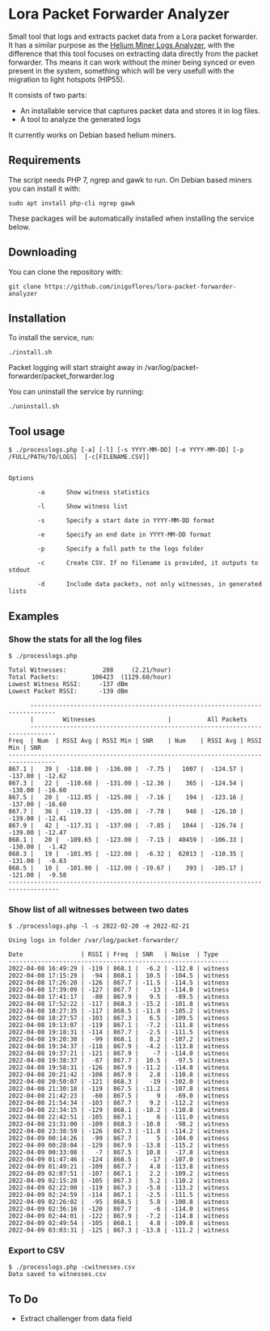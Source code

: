 # Lora Packet Forwarder Analyzer

Small tool that logs and extracts packet data from a Lora packet forwarder. 
It has a similar purpose as the [Helium Miner Logs Analyzer](https://github.com/inigoflores/helium-miner-log-analyzer), with the difference that this tool focuses on extracting data directly from the packet forwarder. 
Ths means it can work without the miner being synced or even present in the system, something which will be very usefull with the migration to light hotspots (HIP55).

It consists of two parts: 

* An installable service that captures packet data and stores it in log files.
* A tool to analyze the generated logs

It currently works on Debian based helium miners. 

## Requirements

The script needs PHP 7, ngrep and gawk to run. On Debian based miners you can install it with:

    sudo apt install php-cli ngrep gawk

These packages will be automatically installed when installing the service below.

## Downloading

You can clone the repository with:

    git clone https://github.com/inigoflores/lora-packet-forwarder-analyzer

## Installation

To install the service, run:

    ./install.sh

Packet logging will start straight away in /var/log/packet-forwarder/packet_forwarder.log  

You can uninstall the service by running:

    ./uninstall.sh

## Tool usage

    $ ./processlogs.php [-a] [-l] [-s YYYY-MM-DD] [-e YYYY-MM-DD] [-p /FULL/PATH/TO/LOGS]  [-c[FILENAME.CSV]]


    Options

            -a      Show witness statistics

            -l      Show witness list 

            -s      Specify a start date in YYYY-MM-DD format      

            -e      Specify an end date in YYYY-MM-DD format

            -p      Specify a full path to the logs folder

            -c      Create CSV. If no filename is provided, it outputs to stdout

            -d      Include data packets, not only witnesses, in generated lists


## Examples

### Show the stats for all the log files

    $ ./processlogs.php

    Total Witnesses:          208     (2.21/hour)
    Total Packets:         106423  (1129.60/hour)
    Lowest Witness RSSI:     -137 dBm
    Lowest Packet RSSI:      -139 dBm
    
          -----------------------------------------------------------------------------  
          |        Witnesses                    |          All Packets              
          -----------------------------------------------------------------------------  
    Freq  | Num  | RSSI Avg | RSSI Min | SNR    | Num    | RSSI Avg | RSSI Min | SNR
    -----------------------------------------------------------------------------------  
    867.1 |   39 |  -118.00 |  -136.00 |  -7.75 |   1007 |  -124.57 |  -137.00 | -12.62
    867.3 |   22 |  -110.68 |  -131.00 | -12.36 |    365 |  -124.54 |  -138.00 | -16.60
    867.5 |   20 |  -112.05 |  -125.00 |  -7.16 |    194 |  -123.16 |  -137.00 | -16.60
    867.7 |   36 |  -119.33 |  -135.00 |  -7.78 |    948 |  -126.10 |  -139.00 | -12.41
    867.9 |   42 |  -117.31 |  -137.00 |  -7.85 |   1044 |  -126.74 |  -139.00 | -12.47
    868.1 |   20 |  -109.65 |  -123.00 |  -7.15 |  40459 |  -106.33 |  -130.00 |  -1.42
    868.3 |   19 |  -101.95 |  -122.00 |  -6.32 |  62013 |  -110.35 |  -131.00 |  -6.63
    868.5 |   10 |  -101.90 |  -112.00 | -19.67 |    393 |  -105.17 |  -121.00 |  -9.58
    ------------------------------------------------------------------------------------  




### Show list of all witnesses between two dates

    $ ./processlogs.php -l -s 2022-02-20 -e 2022-02-21 

    Using logs in folder /var/log/packet-forwarder/
    
    Date                | RSSI | Freq  | SNR   | Noise  | Type
    -------------------------------------------------------------  
    2022-04-08 16:49:29 | -119 | 868.1 |  -6.2 | -112.8 | witness
    2022-04-08 17:15:29 |  -94 | 868.1 |  10.5 | -104.5 | witness
    2022-04-08 17:26:20 | -126 | 867.7 | -11.5 | -114.5 | witness
    2022-04-08 17:39:09 | -127 | 867.7 |   -13 | -114.0 | witness
    2022-04-08 17:41:17 |  -80 | 867.9 |   9.5 |  -89.5 | witness
    2022-04-08 17:52:22 | -117 | 868.3 | -15.2 | -101.8 | witness
    2022-04-08 18:27:35 | -117 | 868.5 | -11.8 | -105.2 | witness
    2022-04-08 18:27:57 | -103 | 867.3 |   6.5 | -109.5 | witness
    2022-04-08 19:13:07 | -119 | 867.1 |  -7.2 | -111.8 | witness
    2022-04-08 19:18:31 | -114 | 867.7 |  -2.5 | -111.5 | witness
    2022-04-08 19:20:30 |  -99 | 868.1 |   8.2 | -107.2 | witness
    2022-04-08 19:34:37 | -118 | 867.9 |  -4.2 | -113.8 | witness
    2022-04-08 19:37:21 | -121 | 867.9 |    -7 | -114.0 | witness
    2022-04-08 19:38:37 |  -87 | 867.7 |  10.5 |  -97.5 | witness
    2022-04-08 19:58:31 | -126 | 867.9 | -11.2 | -114.8 | witness
    2022-04-08 20:21:42 | -108 | 867.9 |   2.8 | -110.8 | witness
    2022-04-08 20:50:07 | -121 | 868.3 |   -19 | -102.0 | witness
    2022-04-08 21:30:18 | -119 | 867.5 | -11.2 | -107.8 | witness
    2022-04-08 21:42:23 |  -60 | 867.5 |     9 |  -69.0 | witness
    2022-04-08 21:54:34 | -103 | 867.7 |   9.2 | -112.2 | witness
    2022-04-08 22:34:15 | -129 | 868.1 | -18.2 | -110.8 | witness
    2022-04-08 22:42:51 | -105 | 867.1 |     6 | -111.0 | witness
    2022-04-08 23:31:00 | -109 | 868.3 | -10.8 |  -98.2 | witness
    2022-04-08 23:38:59 | -126 | 867.3 | -11.8 | -114.2 | witness
    2022-04-09 00:14:26 |  -99 | 867.7 |     5 | -104.0 | witness
    2022-04-09 00:28:04 | -129 | 867.9 | -13.8 | -115.2 | witness
    2022-04-09 00:33:08 |   -7 | 867.5 |  10.8 |  -17.8 | witness
    2022-04-09 01:47:46 | -124 | 868.5 |   -17 | -107.0 | witness
    2022-04-09 01:49:21 | -109 | 867.7 |   4.8 | -113.8 | witness
    2022-04-09 02:07:51 | -107 | 867.1 |   2.2 | -109.2 | witness
    2022-04-09 02:15:20 | -105 | 867.3 |   5.2 | -110.2 | witness
    2022-04-09 02:22:00 | -119 | 867.3 |  -5.8 | -113.2 | witness
    2022-04-09 02:24:59 | -114 | 867.1 |  -2.5 | -111.5 | witness
    2022-04-09 02:26:02 |  -95 | 868.5 |   5.8 | -100.8 | witness
    2022-04-09 02:36:16 | -120 | 867.7 |    -6 | -114.0 | witness
    2022-04-09 02:44:01 | -122 | 867.9 |  -7.2 | -114.8 | witness
    2022-04-09 02:49:54 | -105 | 868.1 |   4.8 | -109.8 | witness
    2022-04-09 03:03:31 | -125 | 867.3 | -13.8 | -111.2 | witness


### Export to CSV

    $ ./processlogs.php -cwitnesses.csv 
    Data saved to witnesses.csv


## To Do

* Extract challenger from data field

